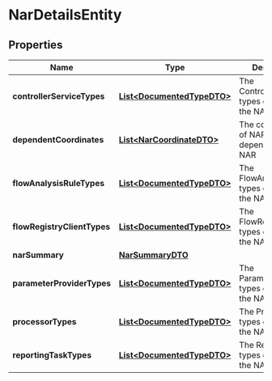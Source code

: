# NarDetailsEntity

## Properties
Name | Type | Description | Notes
------------ | ------------- | ------------- | -------------
**controllerServiceTypes** | [**List&lt;DocumentedTypeDTO&gt;**](DocumentedTypeDTO.md) | The ControllerService types contained in the NAR |  [optional]
**dependentCoordinates** | [**List&lt;NarCoordinateDTO&gt;**](NarCoordinateDTO.md) | The coordinates of NARs that depend on this NAR |  [optional]
**flowAnalysisRuleTypes** | [**List&lt;DocumentedTypeDTO&gt;**](DocumentedTypeDTO.md) | The FlowAnalysisRule types contained in the NAR |  [optional]
**flowRegistryClientTypes** | [**List&lt;DocumentedTypeDTO&gt;**](DocumentedTypeDTO.md) | The FlowRegistryClient types contained in the NAR |  [optional]
**narSummary** | [**NarSummaryDTO**](NarSummaryDTO.md) |  |  [optional]
**parameterProviderTypes** | [**List&lt;DocumentedTypeDTO&gt;**](DocumentedTypeDTO.md) | The ParameterProvider types contained in the NAR |  [optional]
**processorTypes** | [**List&lt;DocumentedTypeDTO&gt;**](DocumentedTypeDTO.md) | The Processor types contained in the NAR |  [optional]
**reportingTaskTypes** | [**List&lt;DocumentedTypeDTO&gt;**](DocumentedTypeDTO.md) | The ReportingTask types contained in the NAR |  [optional]
